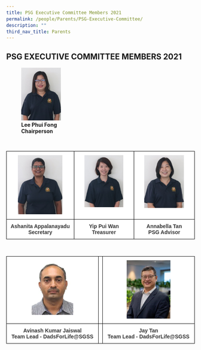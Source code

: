 ```yaml
---
title: PSG Executive Committee Members 2021
permalink: /people/Parents/PSG-Executive-Committee/
description: ""
third_nav_title: Parents
---
```

## PSG EXECUTIVE COMMITTEE MEMBERS 2021


<figure>
<img src="/images/Chairperson.png" style="width:25%"> 
	<figcaption><b>Lee Phui Fong</b><br><b>Chairperson</b>
</figure>
	
<br>
	
<style type="text/css">
.tg  {border-collapse:collapse;border-spacing:0;}
.tg td{border-color:black;border-style:solid;border-width:1px;font-family:Arial, sans-serif;font-size:14px;
  overflow:hidden;padding:10px 5px;word-break:normal;}
.tg th{border-color:black;border-style:solid;border-width:1px;font-family:Arial, sans-serif;font-size:14px;
  font-weight:normal;overflow:hidden;padding:10px 5px;word-break:normal;}
.tg .tg-tlx9{background-color:#FFF;color:#333;text-align:center;vertical-align:top}
.tg .tg-apyk{background-color:#FFF;color:#333;font-weight:bold;text-align:center;vertical-align:top}
</style>
<table class="tg">
<thead>
<tr>
    <th class="tg-tlx9"><img src="/images/Secretary.png" style="width:70%"></th>
    <th class="tg-tlx9"><img src="/images/Treasurer.png"
style="width:70%"></th>
    <th class="tg-tlx9"><img src="/images/PSG%20Advisor.png" style="width:70%"></th>
  </tr>
</thead>
<tbody>
  <tr>
    <td class="tg-apyk"><span style="font-weight:bold;background-color:transparent">Ashanita Appalanayadu</span><br>Secretary<br></td>
    <td class="tg-apyk">Yip Pui Wan<br>Treasurer</td>
    <td class="tg-apyk">Annabella Tan<br>PSG Advisor</td>
  </tr>
</tbody>
</table>
	
<br>
	
<style type="text/css">
.tg  {border-collapse:collapse;border-spacing:0;}
.tg td{border-color:black;border-style:solid;border-width:1px;font-family:Arial, sans-serif;font-size:14px;
  overflow:hidden;padding:10px 5px;word-break:normal;}
.tg th{border-color:black;border-style:solid;border-width:1px;font-family:Arial, sans-serif;font-size:14px;
  font-weight:normal;overflow:hidden;padding:10px 5px;word-break:normal;}
.tg .tg-tlx9{background-color:#FFF;color:#333;text-align:center;vertical-align:top}
.tg .tg-apyk{background-color:#FFF;color:#333;font-weight:bold;text-align:center;vertical-align:top}
</style>
<table class="tg">
<thead>
<tr>
    <th class="tg-tlx9"><img src="/images/Team%20Lead%2001.png" style="width:47%"></th>
    <th class="tg-tlx9"></th>
    <th class="tg-tlx9"><img src="/images/Team%20Lead%2002.png" style="width:50%"></th>
  </tr>
</thead>
<tbody>
  <tr>
    <td class="tg-apyk"><span style="font-weight:bold;background-color:transparent">Avinash Kumar Jaiswal</span><br>Team Lead - DadsForLife@SGSS<br></td>
    <td class="tg-apyk"><br></td>
    <td class="tg-apyk">Jay Tan<br>Team Lead - DadsForLife@SGSS</td>
  </tr>
</tbody>
</table>